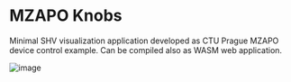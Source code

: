# MZAPO Knobs
Minimal SHV visualization application developed as CTU Prague MZAPO device control example. Can be compiled also as WASM web application.

![image](https://user-images.githubusercontent.com/4949019/166893660-5961d593-addf-431b-8ecb-92fc13945d95.png)
